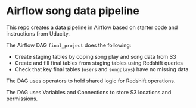 # Airflow song data pipeline 

This repo creates a data pipeline in Airflow based on starter code and instructions from Udacity. 

The Airflow DAG `final_project` does the following: 
* Create staging tables by coping song play and song data from S3 
* Create and fill final tables from staging tables using Redshift queries 
* Check that key final tables (`users` and `songplays`) have no missing data. 

The DAG uses operators to hold shared logic for Redshift operations. 

The DAG uses Variables and Connections to store S3 locations and permissions. 